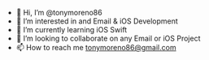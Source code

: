 - 👋 Hi, I’m @tonymoreno86
- 👀 I’m interested in and Email & iOS Development
- 🌱 I’m currently learning iOS Swift
- 💞️ I’m looking to collaborate on any Email or iOS Project
- 📫 How to reach me tonymoreno86@gmail.com

<!---
tonymoreno86/tonymoreno86 is a ✨ special ✨ repository because its `README.md` (this file) appears on your GitHub profile.
You can click the Preview link to take a look at your changes.
--->
